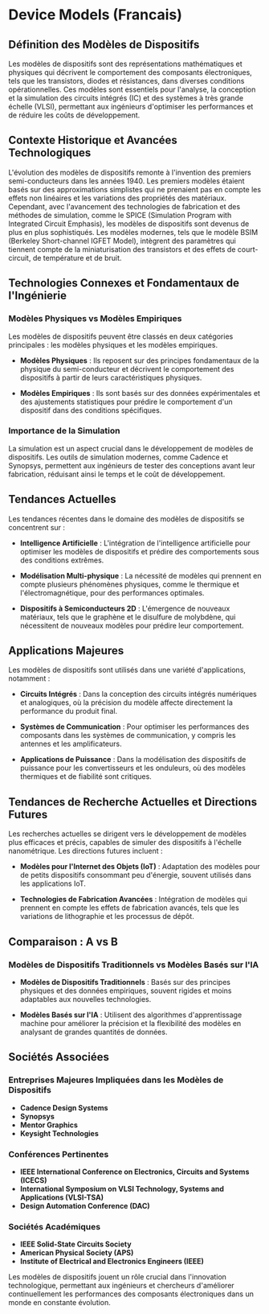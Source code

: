 # Device Models (Francais)

## Définition des Modèles de Dispositifs

Les modèles de dispositifs sont des représentations mathématiques et physiques qui décrivent le comportement des composants électroniques, tels que les transistors, diodes et résistances, dans diverses conditions opérationnelles. Ces modèles sont essentiels pour l'analyse, la conception et la simulation des circuits intégrés (IC) et des systèmes à très grande échelle (VLSI), permettant aux ingénieurs d'optimiser les performances et de réduire les coûts de développement.

## Contexte Historique et Avancées Technologiques

L'évolution des modèles de dispositifs remonte à l'invention des premiers semi-conducteurs dans les années 1940. Les premiers modèles étaient basés sur des approximations simplistes qui ne prenaient pas en compte les effets non linéaires et les variations des propriétés des matériaux. Cependant, avec l'avancement des technologies de fabrication et des méthodes de simulation, comme le SPICE (Simulation Program with Integrated Circuit Emphasis), les modèles de dispositifs sont devenus de plus en plus sophistiqués. Les modèles modernes, tels que le modèle BSIM (Berkeley Short-channel IGFET Model), intègrent des paramètres qui tiennent compte de la miniaturisation des transistors et des effets de court-circuit, de température et de bruit.

## Technologies Connexes et Fondamentaux de l'Ingénierie

### Modèles Physiques vs Modèles Empiriques

Les modèles de dispositifs peuvent être classés en deux catégories principales : les modèles physiques et les modèles empiriques. 

- **Modèles Physiques** : Ils reposent sur des principes fondamentaux de la physique du semi-conducteur et décrivent le comportement des dispositifs à partir de leurs caractéristiques physiques.
  
- **Modèles Empiriques** : Ils sont basés sur des données expérimentales et des ajustements statistiques pour prédire le comportement d'un dispositif dans des conditions spécifiques.

### Importance de la Simulation

La simulation est un aspect crucial dans le développement de modèles de dispositifs. Les outils de simulation modernes, comme Cadence et Synopsys, permettent aux ingénieurs de tester des conceptions avant leur fabrication, réduisant ainsi le temps et le coût de développement.

## Tendances Actuelles

Les tendances récentes dans le domaine des modèles de dispositifs se concentrent sur :

- **Intelligence Artificielle** : L'intégration de l'intelligence artificielle pour optimiser les modèles de dispositifs et prédire des comportements sous des conditions extrêmes.
  
- **Modélisation Multi-physique** : La nécessité de modèles qui prennent en compte plusieurs phénomènes physiques, comme le thermique et l'électromagnétique, pour des performances optimales.
  
- **Dispositifs à Semiconducteurs 2D** : L'émergence de nouveaux matériaux, tels que le graphène et le disulfure de molybdène, qui nécessitent de nouveaux modèles pour prédire leur comportement.

## Applications Majeures

Les modèles de dispositifs sont utilisés dans une variété d'applications, notamment :

- **Circuits Intégrés** : Dans la conception des circuits intégrés numériques et analogiques, où la précision du modèle affecte directement la performance du produit final.
  
- **Systèmes de Communication** : Pour optimiser les performances des composants dans les systèmes de communication, y compris les antennes et les amplificateurs.

- **Applications de Puissance** : Dans la modélisation des dispositifs de puissance pour les convertisseurs et les onduleurs, où des modèles thermiques et de fiabilité sont critiques.

## Tendances de Recherche Actuelles et Directions Futures

Les recherches actuelles se dirigent vers le développement de modèles plus efficaces et précis, capables de simuler des dispositifs à l'échelle nanométrique. Les directions futures incluent :

- **Modèles pour l'Internet des Objets (IoT)** : Adaptation des modèles pour de petits dispositifs consommant peu d'énergie, souvent utilisés dans les applications IoT.
  
- **Technologies de Fabrication Avancées** : Intégration de modèles qui prennent en compte les effets de fabrication avancés, tels que les variations de lithographie et les processus de dépôt.

## Comparaison : A vs B

### Modèles de Dispositifs Traditionnels vs Modèles Basés sur l'IA

- **Modèles de Dispositifs Traditionnels** : Basés sur des principes physiques et des données empiriques, souvent rigides et moins adaptables aux nouvelles technologies.
  
- **Modèles Basés sur l'IA** : Utilisent des algorithmes d'apprentissage machine pour améliorer la précision et la flexibilité des modèles en analysant de grandes quantités de données.

## Sociétés Associées

### Entreprises Majeures Impliquées dans les Modèles de Dispositifs

- **Cadence Design Systems**
- **Synopsys**
- **Mentor Graphics**
- **Keysight Technologies**

### Conférences Pertinentes

- **IEEE International Conference on Electronics, Circuits and Systems (ICECS)**
- **International Symposium on VLSI Technology, Systems and Applications (VLSI-TSA)**
- **Design Automation Conference (DAC)**

### Sociétés Académiques

- **IEEE Solid-State Circuits Society**
- **American Physical Society (APS)**
- **Institute of Electrical and Electronics Engineers (IEEE)**

Les modèles de dispositifs jouent un rôle crucial dans l'innovation technologique, permettant aux ingénieurs et chercheurs d'améliorer continuellement les performances des composants électroniques dans un monde en constante évolution.